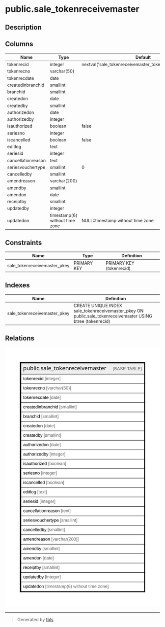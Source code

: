 # public.sale_tokenreceivemaster

## Description

## Columns

| Name | Type | Default | Nullable | Children | Parents | Comment |
| ---- | ---- | ------- | -------- | -------- | ------- | ------- |
| tokenrecid | integer | nextval('sale_tokenreceivemaster_tokenrecid_seq'::regclass) | false |  |  |  |
| tokenrecno | varchar(50) |  | false |  |  |  |
| tokenrecdate | date |  | false |  |  |  |
| createdinbranchid | smallint |  | false |  |  |  |
| branchid | smallint |  | false |  |  |  |
| createdon | date |  | true |  |  |  |
| createdby | smallint |  | true |  |  |  |
| authorizedon | date |  | true |  |  |  |
| authorizedby | integer |  | true |  |  |  |
| isauthorized | boolean | false | true |  |  |  |
| seriesno | integer |  | true |  |  |  |
| iscancelled | boolean | false | true |  |  |  |
| editlog | text |  | true |  |  |  |
| seriesid | integer |  | true |  |  |  |
| cancellationreason | text |  | true |  |  |  |
| seriesvouchertype | smallint | 0 | true |  |  |  |
| cancelledby | smallint |  | true |  |  |  |
| amendreason | varchar(200) |  | true |  |  |  |
| amendby | smallint |  | true |  |  |  |
| amendon | date |  | true |  |  |  |
| receiptby | smallint |  | true |  |  |  |
| updatedby | integer |  | true |  |  |  |
| updatedon | timestamp(6) without time zone | NULL::timestamp without time zone | true |  |  |  |

## Constraints

| Name | Type | Definition |
| ---- | ---- | ---------- |
| sale_tokenreceivemaster_pkey | PRIMARY KEY | PRIMARY KEY (tokenrecid) |

## Indexes

| Name | Definition |
| ---- | ---------- |
| sale_tokenreceivemaster_pkey | CREATE UNIQUE INDEX sale_tokenreceivemaster_pkey ON public.sale_tokenreceivemaster USING btree (tokenrecid) |

## Relations

![er](public.sale_tokenreceivemaster.svg)

---

> Generated by [tbls](https://github.com/k1LoW/tbls)
